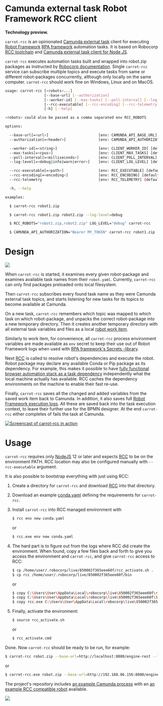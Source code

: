 Camunda external task Robot Framework RCC client
================================================

**Technology preview.**

`carrot-rcc` is an opinionated [Camunda external task](https://docs.camunda.org/manual/latest/user-guide/process-engine/external-tasks/) client for executing [Robot Framework](https://robotframework.org/rpa/) [RPA framework](https://rpaframework.org/) automation tasks. It is based on Robocorp [RCC toolchain](https://robocorp.com/docs/rcc/overview) and [Camunda external task client for Node JS](https://github.com/camunda/camunda-external-task-client-js).

`carrot-rcc` executes automation tasks built and wrapped into robot.zip packages as instructed by [Robocorp documentation](https://robocorp.com/docs/). Single `carrot-rcc` service can subscribe multiple topics and execute tasks from same or different robot-packages concurrently, although only locally on the same computer. `carrot-rcc` should work fine on Windows, Linux and on MacOS.

```bash
usage: carrot-rcc [<robots>...]
                  [--base-url] [--authorization]
                  [--worker-id] [--max-tasks] [--poll-interval] [--log-level]
                  [--rcc-executable] [--rcc-encoding] [--rcc-telemetry]
                  [-h] [--help]

<robots> could also be passed as a comma separated env RCC_ROBOTS

options:

  --base-url[=<url>]                       [env: CAMUNDA_API_BASE_URL] [default: http://localhost:8080/engine-rest]
  --authorization[=<header>]               [env: CAMUNDA_API_AUTHORIZATION] [example: Basic ZGVtbzpkZW1v]

  --worker-id[=<string>]                   [env: CLIENT_WORKER_ID] [default: carrot-rcc]
  --max-tasks[=<cpus>]                     [env: CLIENT_MAX_TASKS] [default: [cpu count]]
  --poll-interval[=<milliseconds>]         [env: CLIENT_POLL_INTERVAL] [default: 10000]
  --log-level[=<debug|info|warn|error>]    [env: CLIENT_LOG_LEVEL] [default: info]

  --rcc-executable[=<path>]                [env: RCC_EXECUTABLE] [default: rcc]
  --rcc-encoding[=<encoding>]              [env: RCC_ENCODING] [default: utf-8]
  --rcc-telemetry                          [env: RCC_TELEMETRY] (default: do not track)

  -h, --help

examples:

  $ carrot-rcc robot1.zip

  $ carrot-rcc robot1.zip robot2.zip --log-level=debug

  $ RCC_ROBOTS="robot1.zip,robot2.zip" LOG_LEVEL="debug" carrot-rcc

  $ CAMUNDA_API_AUTHORIZATION="Bearer MY_TOKEN" carrot-rcc robot1.zip
```

Design
======

[![](https://mermaid.ink/img/eyJjb2RlIjoic2VxdWVuY2VEaWFncmFtXG4gICAgcGFydGljaXBhbnQgQ2FtdW5kYVxuICAgIHBhcnRpY2lwYW50IENhcnJvdFxuICAgIHBhcnRpY2lwYW50IFJDQ1xuICAgIHBhcnRpY2lwYW50IFJvYm90XG4gICAgUGFydGljaXBhbnQgV29yayBpdGVtXG5cbiAgICBDYXJyb3QtPj5DYW11bmRhOiBGZXRjaCBhbmQgbG9ja1xuICAgIGxvb3BcbiAgICBDYW11bmRhLT4-K0NhcnJvdDogVGFza1xuICAgIHBhclxuICAgIENhcnJvdC0-PitSQ0M6IFVucGFjayByb2JvdFxuICAgIFJDQy0tPj4tQ2Fycm90OiBbZXhpdCBjb2RlXVxuICAgIENhcnJvdC0-PitXb3JrIGl0ZW06IENyZWF0ZSB3b3JrIGl0ZW1cbiAgICBDYXJyb3QtPj4rUkNDOiBSdW4gcm9ib3RcbiAgICBOb3RlIG92ZXIgUkNDOiBTZXR1cCBlbnZpcm9ubWVudFxuICAgIFJDQy0-PitSb2JvdDogUnVuIHJvYm90XG4gICAgUm9ib3QtPj5Xb3JrIGl0ZW06IExvYWQgd29yayBpdGVtXG4gICAgV29yayBpdGVtLS0-PlJvYm90OiBbd29yayBpdGVtXVxuICAgIE5vdGUgb3ZlciBSb2JvdDogQXV0b21hdGlvblxuICAgIFJvYm90LT4-V29yayBpdGVtOiBTYXZlIHdvcmsgaXRlbVxuICAgIFJvYm90LS0-Pi1SQ0M6IFtleGl0IGNvZGVdXG4gICAgTm90ZSBvdmVyIFJDQzogVGVhcmRvd24gZW52aXJvbm1lbnRcbiAgICBSQ0MtLT4-LUNhcnJvdDogW2V4aXQgY29kZV1cbiAgICBhbmRcbiAgICBsb29wXG4gICAgQ2Fycm90LS0-PkNhbXVuZGE6IEV4dGVuZCBsb2NrXG4gICAgZW5kXG4gICAgZW5kXG4gICAgQ2Fycm90LT4-V29yayBpdGVtOiBMb2FkIHdvcmsgaXRlbVxuICAgIFdvcmsgaXRlbS0tPj4tQ2Fycm90OiBbd29yayBpdGVtXVxuICAgIENhcnJvdC0tPj5DYW11bmRhOiBVcGRhdGUgdmFyaWFibGVzXG4gICAgYWx0XG4gICAgQ2Fycm90LS0-PkNhbXVuZGE6IENvbXBsZXRlIHRhc2tcbiAgICBlbHNlXG4gICAgQ2Fycm90LS0-Pi1DYW11bmRhOiBIYW5kbGUgZmFpbHVyZVxuICAgIGVuZFxuICAgIGVuZFxuIiwibWVybWFpZCI6eyJ0aGVtZSI6ImRlZmF1bHQifSwidXBkYXRlRWRpdG9yIjpmYWxzZSwiYXV0b1N5bmMiOnRydWUsInVwZGF0ZURpYWdyYW0iOmZhbHNlfQ)](https://mermaid-js.github.io/mermaid-live-editor/edit##eyJjb2RlIjoic2VxdWVuY2VEaWFncmFtXG4gICAgcGFydGljaXBhbnQgQ2FtdW5kYVxuICAgIHBhcnRpY2lwYW50IENhcnJvdFxuICAgIHBhcnRpY2lwYW50IFJDQ1xuICAgIHBhcnRpY2lwYW50IFJvYm90XG4gICAgUGFydGljaXBhbnQgV29yayBpdGVtXG5cbiAgICBDYXJyb3QtPj5DYW11bmRhOiBGZXRjaCBhbmQgbG9ja1xuICAgIGxvb3BcbiAgICBDYW11bmRhLT4-K0NhcnJvdDogVGFza1xuICAgIHBhclxuICAgIENhcnJvdC0-PitSQ0M6IFVucGFjayByb2JvdFxuICAgIFJDQy0tPj4tQ2Fycm90OiBbZXhpdCBjb2RlXVxuICAgIENhcnJvdC0-PitXb3JrIGl0ZW06IENyZWF0ZSB3b3JrIGl0ZW1cbiAgICBDYXJyb3QtPj4rUkNDOiBSdW4gcm9ib3RcbiAgICBOb3RlIG92ZXIgUkNDOiBTZXR1cCBlbnZpcm9ubWVudFxuICAgIFJDQy0-PitSb2JvdDogUnVuIHJvYm90XG4gICAgUm9ib3QtPj5Xb3JrIGl0ZW06IExvYWQgd29yayBpdGVtXG4gICAgV29yayBpdGVtLS0-PlJvYm90OiBbd29yayBpdGVtXVxuICAgIE5vdGUgb3ZlciBSb2JvdDogQXV0b21hdGlvXG4gICAgUm9ib3QtPj5Xb3JrIGl0ZW06IFNhdmUgd29yayBpdGVtXG4gICAgUm9ib3QtLT4-LVJDQzogW2V4aXQgY29kZV1cbiAgICBOb3RlIG92ZXIgUkNDOiBUZWFyZG93biBlbnZpcm9ubWVudFxuICAgIFJDQy0tPj4tQ2Fycm90OiBbZXhpdCBjb2RlXVxuICAgIGFuZFxuICAgIGxvb3BcbiAgICBDYXJyb3QtLT4-Q2FtdW5kYTogRXh0ZW5kIGxvY2tcbiAgICBlbmRcbiAgICBlbmRcbiAgICBDYXJyb3QtPj5Xb3JrIGl0ZW06IExvYWQgd29yayBpdGVtXG4gICAgV29yayBpdGVtLS0-Pi1DYXJyb3Q6IFt3b3JrIGl0ZW1dXG4gICAgQ2Fycm90LS0-PkNhbXVuZGE6IFVwZGF0ZSB2YXJpYWJsZXNcbiAgICBhbHRcbiAgICBDYXJyb3QtLT4-Q2FtdW5kYTogQ29tcGxldGUgdGFza1xuICAgIGVsc2VcbiAgICBDYXJyb3QtLT4-LUNhbXVuZGE6IEhhbmRsZSBmYWlsdXJlXG4gICAgZW5kXG4gICAgZW5kXG4iLCJtZXJtYWlkIjoie1xuICBcInRoZW1lXCI6IFwiZGVmYXVsdFwiXG59IiwidXBkYXRlRWRpdG9yIjpmYWxzZSwiYXV0b1N5bmMiOnRydWUsInVwZGF0ZURpYWdyYW0iOmZhbHNlfQ)

When `carrot-rcc` is started, it examines every given robot-package and examines available task names from their `robot.yaml`. Currently, `carrot-rcc` can only find packages preloaded onto local filesystem.

Then `carrot-rcc` subscribes every found task name as they were Camunda external task topics, and starts listening for new tasks for its topics to become available at Camunda.

On a new task, `carrot-rcc` remembers which topic was mapped to which task on which robot-package, and unpacks the correct robot-package into a new temporary directory. Then it creates another temporary directory with all external task variables and files as a local [robot work item](https://robocorp.com/docs/libraries/rpa-framework/rpa-robocloud-items).

Similarly to work item, for convenience, all `carrot-rcc` process environment variables are made available as `env` secret to keep their use out of Robot Framework logs when used with [RPA framework's Secrets -library](https://robocorp.com/docs/libraries/rpa-framework/rpa-robocloud-secrets).

Next [RCC](https://robocorp.com/docs/rcc/overview) is called to resolve robot's dependencies and execute the robot. Robot package may declare any available Conda or Pip package as its dependency. For example, this makes it possible to have [fully functional browser automation stack as a task dependency](https://github.com/datakurre/carrot-rcc/blob/main/xkcd-bot/conda.yaml) independently what the local machine actually has available. RCC caches the dependency environments on the machine to enable their fast re-use.

Finally, `carrot-rcc` saves all the changed and added variables from the saved work item back to Camunda. In addition, it also saves full [Robot Framework execution logs](https://robotframework.org/robotframework/latest/RobotFrameworkUserGuide.html#log-file). All these are saved back into the task execution context, to leave their further use for the BPMN designer. At the end `carrot-rcc` either completes of fails the task at Camunda.

[![Screencast of carrot-rcc in action](https://github.com/datakurre/carrot-rcc/raw/main/example-process.gif)](https://github.com/datakurre/carrot-rcc/raw/main/example-process.gif)


Usage
=====

`carrot-rcc` requires only [NodeJS](https://nodejs.org/en/) 12 or later and expects [RCC](https://downloads.robocorp.com/rcc/releases/index.html) to be on the environment PATH. RCC location may also be configured manually with ``--rcc-executable`` argument.

It is also possible to bootstrap everything with just using RCC:

1. Create a directory for `carrot-rcc` and download [RCC](https://downloads.robocorp.com/rcc/releases/index.html) into that directory.

2. Download an example [conda.yaml](https://raw.githubusercontent.com/datakurre/carrot-rcc/main/conda.yaml) defining the requirements for `carrot-rcc`.

3. Install `carrot-rcc` into RCC managed environment with

   ```bash
   $ rcc env new conda.yaml
   ```
   or
   ```bash
   $ rcc.exe env new conda.yaml
   ```

4. The hard part is to figure out from the logs where RCC did create the environment. When found, copy a few files back and forth to give you access the environment and `carrot-rcc`, and give `carrot-rcc` access to RCC:

   ```bash
   $ cp /home/user/.robocorp/live/850002f365eee60f/rcc_activate.sh .
   $ cp rcc /home/user/.robocorp/live/850002f365eee60f/bin
   ```
   or
   ```bash
   $ copy C:\Users\User\AppData\Local\robocorp\live\850002f365eee60f\rcc_activate.cmd .
   $ copy C:\Users\User\AppData\Local\robocorp\live\850002f365eee60f\Scripts\carrot-rcc.exe .
   $ copy rcc.exe C:\Users\User\AppData\Local\robocorp\live\850002f365eee60f
   ```

5. Finally, activate the environment:

   ```bash
   $ source rcc_activate.sh
   ```
   or
   ```bash
   $ rcc_activate.cmd
   ```

Done. Now `carrot-rcc` should be ready to be run, for example:

```bash
$ carrot-rcc robot.zip --base-url=http://localhost:8080/engine-rest --log-level=debug
```
or
```bash
$ carrot-rcc.exe robot.zip --base-url=http://192.168.86.156:8080/engine-rest --log-level=debug
```

The project's repository includes [an example Camunda process](https://github.com/datakurre/carrot-executor/tree/main/camunda/deployment) with an [an example RCC compatible robot](https://github.com/datakurre/carrot-rcc/blob/main/xkcd-bot/robot.zip?raw=true) available.

![](https://github.com/datakurre/carrot-rcc/raw/main/example-process.png)
